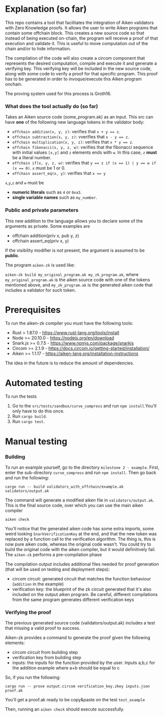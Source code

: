 # Explanation (so far)
This repo contains a tool that facilitates the integration of Aiken validators with Zero Knowledge proofs. It allows the user to write Aiken programs that contain some offchain block. This creates a new source code so that instead of being executed on-chain, the program will receive a proof of that execution and validate it. This is useful to move computation out of the chain and/or to hide information.

The compilation of the code will also create a circom component that represents the desired computation, compile and execute it and generate a verifying key. This verifying key will be included in the new source code, along with some code to verify a proof for that specific program. This proof has to be generated in order to invoque/execute this Aiken program onchain.

The proving system used for this process is Groth16.

### What does the tool actually do (so far)
Takes an Aiken source code (some_program.ak) as an input. This src can have **one** of the following new language tokens in the validator body:
* ```offchain addition(x, y, z)```: verifies that ```x + y == z```.
* ```offchain subtraction(x, y, z)```: vverifies that ```x - y == z```.
* ```offchain multiplication(x, y, z)```: verifies that ```x * y == z```.
* ```offchain fibonacci(x, y, z, w)```: verifies that the fibonacci sequence with initial values ```[x,y]``` and ```z``` elements ends with ```w```. In this case, ```z``` **must** be a literal number.
* ```offchain if(x, y, z, w)```: verifies that ```y == z if (x == 1) | y == w if (x == 0)```. ```x``` must be 1 or 0. 
* ```offchain assert_eq(x, y)```: verifies that ```x == y```

```x```,```y```,```z``` and ```w``` must be 
* **numeric literals** such as ```4``` or ```0xa3```.
* **single variable names** such as ```my_number```.

### Public and private parameters
This new addition to the language allows you to declare some of the arguments as private. Some examples are
* offchain addition(priv x, pub y, z)
* offchain assert_eq(priv x, y)

If the visibility modifier is not present, the argument is assumed to be **public**.

The program ```aiken-zk``` is used like:

```aiken-zk build my_original_program.ak my_zk_program.ak```, where ```my_original_program.ak``` is the aiken source code with one of the tokens mentioned above, and ```my_zk_program.ak``` is the generated aiken code that includes a validator for such token.

# Prerequisites
To run the aiken-zk compiler you must have the following tools:
* Rust > 1.87.0 - https://www.rust-lang.org/tools/install
* Node >= 20.10.0 - https://nodejs.org/en/download
* Snark.js >= 0.7.5 - https://www.npmjs.com/package/snarkjs
* Circom >= 2.1.9 - https://docs.circom.io/getting-started/installation/
* Aiken >= 1.1.17 - https://aiken-lang.org/installation-instructions

The idea in the future is to reduce the amount of dependencies. 

# Automated testing
To run the tests 
1. Go to the ```src/tests/sandbox/curve_compress``` and run ```npm install```.You'll only have to do this once.
2. Run ```cargo build```.
3. Run ```cargo test```.

# Manual testing

### Building
To run an example yourself, go to the directory ```milestone 2 - example```. First, enter the sub-directory ```curve_compress``` and run ```npm install```. Then go back and run the following:

```cargo run -- build validators_with_offchain/example.ak validators/output.ak```

The command will generate a modified aiken file in ```validators/output.ak```. This is the final source code, over which you can use the main aiken compiler 

```aiken check```

You'll notice that the generated aiken code has some extra imports, some weird looking ```SnarkVerificationKey``` at the end, and that the new token was replaced by a function call to the verification algorithm. The thing is, this is now pure aiken code, whereas the original code wasn't. You could try to build the original code with the aiken compiler, but it would definitively fail. The ```aiken-zk``` performs a pre-compilation phase

The compilation output includes additional files needed for proof generation (that will be used on testing and deployment steps):
- circom circuit: generated circuit that matches the function behaviour (```addition``` in the example)
- verification key: the blueprint of the zk circuit generated that it's also included on the output aiken program. Be careful, different compilations from the same program generates different verification keys


### Verifying the proof
The previous generated source code (validators/output.ak) includes a test that missing a valid proof to success.

Aiken-zk provides a command to generate the proof given the following elements:
- circom circuit from building step
- verification key from building step
- inputs: the inputs for the function provided by the user. Inputs a,b,c for the addition example where a+b should be equal to c

So, if you run the following:

```cargo run -- prove output.circom verification_key.zkey inputs.json proof.ak```

You'll get a proof.ak ready to be copy&paste on the test ```test_example```

Then, running an ```aiken check``` should execute successfully.